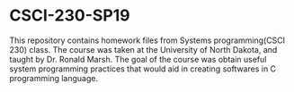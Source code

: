 # CSCI-230-SP19

This repository contains homework files from Systems programming(CSCI 230) class. The course was taken at the University of North Dakota, and taught by Dr. Ronald Marsh.
The goal of the course was obtain useful system programming practices that would aid in creating softwares in C programming language.
